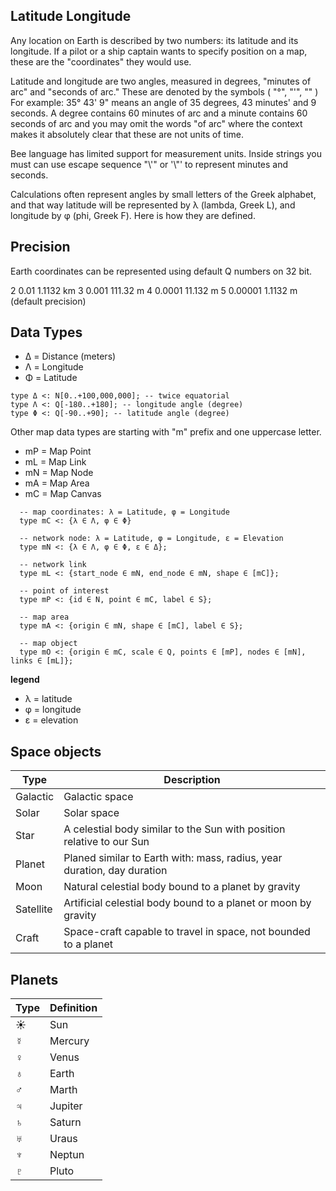 ## Latitude Longitude

Any location on Earth is described by two numbers: its latitude and its longitude. If a pilot or a ship captain wants to specify position on a map, these are the "coordinates" they would use.

Latitude and longitude are two angles, measured in degrees, "minutes of arc" and "seconds of arc." These are denoted by the symbols ( "°",   "'",   ""  ) For example: 35° 43' 9" means an angle of 35 degrees, 43 minutes' and 9 seconds. A degree contains 60 minutes of arc and a minute contains 60 seconds of arc and you may omit the words "of arc" where the context makes it absolutely clear that these are not units of time.

Bee language has limited support for measurement units. Inside strings you must can use escape sequence "\\'" or '\\"' to represent minutes and seconds. 

Calculations often represent angles by small letters of the Greek alphabet, and that way latitude will be represented by λ (lambda, Greek L), and longitude by φ (phi, Greek F). Here is how they are defined. 

## Precision

Earth coordinates can be represented using default Q numbers on 32 bit.

2	0.01	1.1132 km
3	0.001	111.32 m
4	0.0001	11.132 m
5	0.00001	1.1132 m (default precision)

## Data Types

* Δ = Distance (meters)
* Λ = Longitude
* Φ = Latitude

```
type Δ <: N[0..+100,000,000]; -- twice equatorial
type Λ <: Q[-180..+180]; -- longitude angle (degree)
type Φ <: Q[-90..+90]; -- latitude angle (degree)
```

Other map data types are starting with "m" prefix and one uppercase letter.

* mP  = Map Point
* mL  = Map Link
* mN  = Map Node
* mA  = Map Area
* mC  = Map Canvas

```
  -- map coordinates: λ = Latitude, φ = Longitude 
  type mC <: {λ ∈ Λ, φ ∈ Φ}
  
  -- network node: λ = Latitude, φ = Longitude, ε = Elevation
  type mN <: {λ ∈ Λ, φ ∈ Φ, ε ∈ Δ};             
 
  -- network link
  type mL <: {start_node ∈ mN, end_node ∈ mN, shape ∈ [mC]};
  
  -- point of interest
  type mP <: {id ∈ N, point ∈ mC, label ∈ S};

  -- map area 
  type mA <: {origin ∈ mN, shape ∈ [mC], label ∈ S};
  
  -- map object
  type mO <: {origin ∈ mC, scale ∈ Q, points ∈ [mP], nodes ∈ [mN], links ∈ [mL]};
```

**legend**

* λ = latitude
* φ = longitude
* ε = elevation

## Space objects

Type     | Description
---------|-------------------------------------------------------------------------
Galactic | Galactic space
Solar    | Solar space
Star     | A celestial body similar to the Sun with position relative to our Sun
Planet   | Planed similar to Earth with: mass, radius, year duration, day duration
Moon     | Natural celestial body bound to a planet by gravity
Satellite| Artificial celestial body bound to a planet or moon by gravity
Craft    | Space-craft capable to travel in space, not bounded to a planet


## Planets

Type   | Definition
-------|---------------------------------------------------------------------------
☀      | Sun
☿      | Mercury
♀      | Venus
♁      | Earth
♂      | Marth
♃      | Jupiter
♄      | Saturn
♅      | Uraus      
♆      | Neptun
♇      | Pluto

